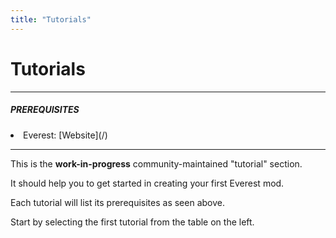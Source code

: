 ```yaml
---
title: "Tutorials"
---
```


# Tutorials

----

<!-- TODO: Get > [!PREREQUISITES] working -->
<div class="PREREQUISITES">
<h5>PREREQUISITES</h5>
<p>
<li>Everest: [Website](/)</li>
</p>
</div>

----

This is the **work-in-progress** community-maintained "tutorial" section.

It should help you to get started in creating your first Everest mod.

Each tutorial will list its prerequisites as seen above.

Start by selecting the first tutorial from the table on the left.
